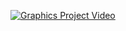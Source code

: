 [![Graphics Project Video](https://img.youtube.com/vi/sjjpkyn4Pek/maxresdefault.jpg)](https://youtu.be/sjjpkyn4Pek)
